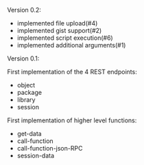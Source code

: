
Version 0.2:

- implemented file upload(#4)
- implemented gist support(#2)
- implemented script execution(#6)
- implemented additional arguments(#1)

Version 0.1:

First implementation of the 4 REST endpoints:

- object
- package
- library
- session
    
First implementation of higher level functions:

- get-data
- call-function
- call-function-json-RPC
- session-data

